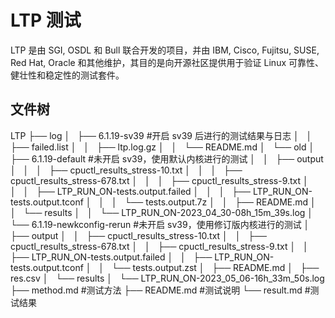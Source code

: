# LTP 测试

LTP 是由 SGI, OSDL 和 Bull 联合开发的项目，并由 IBM, Cisco, Fujitsu, SUSE, Red Hat, Oracle 和其他维护，其目的是向开源社区提供用于验证 Linux 可靠性、健壮性和稳定性的测试套件。

## 文件树

LTP
├── log
│   ├── 6.1.19-sv39 #开启 sv39 后进行的测试结果与日志
│   │   ├── failed.list
│   │   ├── ltp.log.gz
│   │   └── README.md
│   └── old
│       ├── 6.1.19-default  #未开启 sv39，使用默认内核进行的测试
│       │   ├── output
│       │   │   ├── cpuctl_results_stress-10.txt
│       │   │   ├── cpuctl_results_stress-678.txt
│       │   │   ├── cpuctl_results_stress-9.txt
│       │   │   ├── LTP_RUN_ON-tests.output.failed
│       │   │   ├── LTP_RUN_ON-tests.output.tconf
│       │   │   └── tests.output.7z
│       │   ├── README.md
│       │   └── results
│       │       └── LTP_RUN_ON-2023_04_30-08h_15m_39s.log
│       └── 6.1.19-newkconfig-rerun #未开启 sv39，使用修订版内核进行的测试
│           ├── output
│           │   ├── cpuctl_results_stress-10.txt
│           │   ├── cpuctl_results_stress-678.txt
│           │   ├── cpuctl_results_stress-9.txt
│           │   ├── LTP_RUN_ON-tests.output.failed
│           │   ├── LTP_RUN_ON-tests.output.tconf
│           │   └── tests.output.zst
│           ├── README.md
│           ├── res.csv
│           └── results
│               └── LTP_RUN_ON-2023_05_06-16h_33m_50s.log
├── method.md   #测试方法
├── README.md   #测试说明
└── result.md   #测试结果